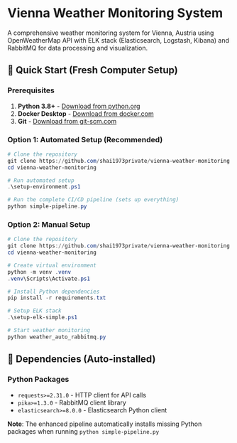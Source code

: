 # Vienna Weather Monitoring System

A comprehensive weather monitoring system for Vienna, Austria using OpenWeatherMap API with ELK stack (Elasticsearch, Logstash, Kibana) and RabbitMQ for data processing and visualization.

## 🚀 Quick Start (Fresh Computer Setup)

### Prerequisites
1. **Python 3.8+** - [Download from python.org](https://www.python.org/downloads/)
2. **Docker Desktop** - [Download from docker.com](https://www.docker.com/products/docker-desktop/)
3. **Git** - [Download from git-scm.com](https://git-scm.com/downloads)

### Option 1: Automated Setup (Recommended)

```powershell
# Clone the repository
git clone https://github.com/shai1973private/vienna-weather-monitoring.git
cd vienna-weather-monitoring

# Run automated setup
.\setup-environment.ps1

# Run the complete CI/CD pipeline (sets up everything)
python simple-pipeline.py
```

### Option 2: Manual Setup

```powershell
# Clone the repository
git clone https://github.com/shai1973private/vienna-weather-monitoring.git
cd vienna-weather-monitoring

# Create virtual environment
python -m venv .venv
.venv\Scripts\Activate.ps1

# Install Python dependencies
pip install -r requirements.txt

# Setup ELK stack
.\setup-elk-simple.ps1

# Start weather monitoring
python weather_auto_rabbitmq.py
```

## 🔧 Dependencies (Auto-installed)

### Python Packages
- `requests>=2.31.0` - HTTP client for API calls
- `pika>=1.3.0` - RabbitMQ client library
- `elasticsearch>=8.0.0` - Elasticsearch Python client

**Note**: The enhanced pipeline automatically installs missing Python packages when running `python simple-pipeline.py`
